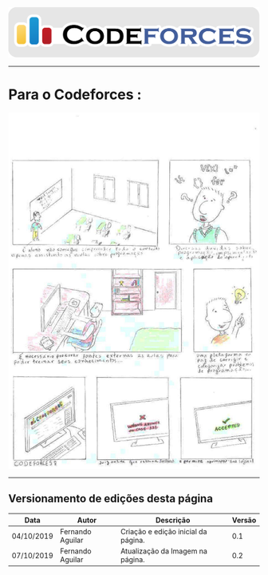<span style="margin-left: 0%;">![Codeforces Logo](../images/codeforces.png)</span>

***
# Para o Codeforces :

<span style="margin-right: 40%;">![STORYBOARD](images/storyboard.jpg)</span>



***
## Versionamento de edições desta página
| Data | Autor | Descrição | Versão |
|------|-------|-----------|--------|
| 04/10/2019 | Fernando Aguilar | Criação e edição inicial da página. | 0.1 |
| 07/10/2019 | Fernando Aguilar | Atualização da Imagem na página. | 0.2 |

